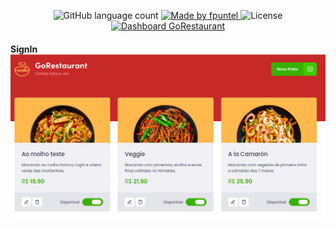 <p align="center">
  <img alt="GitHub language count" src="https://img.shields.io/github/languages/count/fpuntel/fGoRestaurantWeb?color=%2304D361">

  <a href="https://rocketseat.com.br">
    <img alt="Made by fpuntel" src="https://img.shields.io/badge/made%20by-fpuntel-%2304D361">
  </a>

  <img alt="License" src="https://img.shields.io/badge/license-MIT-%2304D361">

  <a href="https://github.com/fpuntel/GoRestaurantWeb/stargazers">
    <img alt="Dashboard GoRestaurant" src="https://img.shields.io/github/stars/fpuntel/GoRestaurantWeb?style=social?style=social">
  </a>
</p>

<h4>SignIn</4>
<br>
<img alt="Made by fpuntel"  src="src/images/dashboard.png">

